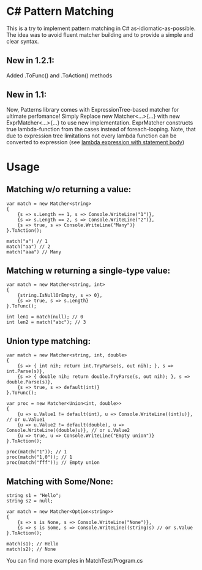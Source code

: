 C# Pattern Matching
===================

This is a try to implement pattern matching in C# as-idiomatic-as-possible. The
idea was to avoid fluent matcher building and to provide a simple and clear
syntax.

New in 1.2.1:
-------------

Added .ToFunc() and .ToAction() methods

New in 1.1:
-----------

Now, Patterns library comes with ExpressionTree-based matcher for ultimate
perfomance! Simply Replace new Matcher<...\>{...} with new
ExprMatcher<...\>{...} to use new implementation. ExprMatcher constructs true
lambda-function from the cases instead of foreach-looping. Note, that due to
expression tree limitations not every lambda function can be converted to
expression (see [lambda expression with statement body][1])

[1]: <http://stackoverflow.com/questions/5179341/a-lambda-expression-with-a-statement-body-cannot-be-converted-to-an-expression>



Usage
=====

Matching w/o returning a value:
-------------------------------

~~~~~~~~~~~~~~~~~~~~~~~~~~~~~~~~~~~~~~~~~~~~~~~~~~~~~~~~~~~~~~~~~~~~~~~~~~~~~~~~
var match = new Matcher<string>
{
    {s => s.Length == 1, s => Console.WriteLine("1")},
    {s => s.Length == 2, s => Console.WriteLine("2")},
    {s => true, s => Console.WriteLine("Many")}
}.ToAction();

match("a") // 1
match("aa") // 2
match("aaa") // Many
~~~~~~~~~~~~~~~~~~~~~~~~~~~~~~~~~~~~~~~~~~~~~~~~~~~~~~~~~~~~~~~~~~~~~~~~~~~~~~~~

Matching w returning a single-type value:
-----------------------------------------

~~~~~~~~~~~~~~~~~~~~~~~~~~~~~~~~~~~~~~~~~~~~~~~~~~~~~~~~~~~~~~~~~~~~~~~~~~~~~~~~
var match = new Matcher<string, int>
{
    {string.IsNullOrEmpty, s => 0},
    {s => true, s => s.Length}
}.ToFunc();

int len1 = match(null); // 0
int len2 = match("abc"); // 3
~~~~~~~~~~~~~~~~~~~~~~~~~~~~~~~~~~~~~~~~~~~~~~~~~~~~~~~~~~~~~~~~~~~~~~~~~~~~~~~~

Union type matching:
--------------------

~~~~~~~~~~~~~~~~~~~~~~~~~~~~~~~~~~~~~~~~~~~~~~~~~~~~~~~~~~~~~~~~~~~~~~~~~~~~~~~~
var match = new Matcher<string, int, double>
{
    {s => { int nih; return int.TryParse(s, out nih); }, s => int.Parse(s)},
    {s => { double nih; return double.TryParse(s, out nih); }, s => double.Parse(s)},
    {s => true, s => default(int)}
}.ToFunc();

var proc = new Matcher<Union<int, double>>
{
    {u => u.Value1 != default(int), u => Console.WriteLine((int)u)}, // or u.Value1
    {u => u.Value2 != default(double), u => Console.WriteLine((double)u)}, // or u.Value2
    {u => true, u => Console.WriteLine("Empty union")}
}.ToAction();

proc(match("1")); // 1
proc(match("1,0")); // 1
proc(match("fff")); // Empty union
~~~~~~~~~~~~~~~~~~~~~~~~~~~~~~~~~~~~~~~~~~~~~~~~~~~~~~~~~~~~~~~~~~~~~~~~~~~~~~~~

Matching with Some/None:
------------------------

~~~~~~~~~~~~~~~~~~~~~~~~~~~~~~~~~~~~~~~~~~~~~~~~~~~~~~~~~~~~~~~~~~~~~~~~~~~~~~~~
string s1 = "Hello";
string s2 = null;

var match = new Matcher<Option<string>>
{
	{s => s is None, s => Console.WriteLine("None")},
	{s => s is Some, s => Console.WriteLine((string)s) // or s.Value
}.ToAction();

match(s1); // Hello
match(s2); // None
~~~~~~~~~~~~~~~~~~~~~~~~~~~~~~~~~~~~~~~~~~~~~~~~~~~~~~~~~~~~~~~~~~~~~~~~~~~~~~~~

You can find more examples in MatchTest/Program.cs
